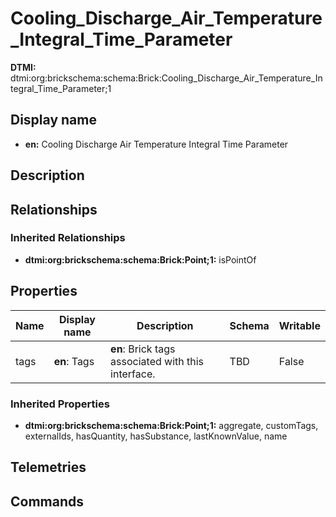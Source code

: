 # Cooling_Discharge_Air_Temperature_Integral_Time_Parameter
**DTMI:** dtmi:org:brickschema:schema:Brick:Cooling_Discharge_Air_Temperature_Integral_Time_Parameter;1
## Display name
- **en:** Cooling Discharge Air Temperature Integral Time Parameter
## Description
## Relationships
### Inherited Relationships
* **dtmi:org:brickschema:schema:Brick:Point;1:** isPointOf
## Properties
|Name|Display name|Description|Schema|Writable|
|-|-|-|-|-|
|tags|**en**: Tags|**en**: Brick tags associated with this interface.|TBD|False|
### Inherited Properties
* **dtmi:org:brickschema:schema:Brick:Point;1:** aggregate, customTags, externalIds, hasQuantity, hasSubstance, lastKnownValue, name
## Telemetries
## Commands
